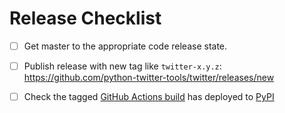 # Release Checklist

- [ ] Get master to the appropriate code release state.

- [ ] Publish release with new tag like `twitter-x.y.z`:
      https://github.com/python-twitter-tools/twitter/releases/new

- [ ] Check the tagged
      [GitHub Actions build](https://github.com/python-twitter-tools/twitter/actions?query=workflow%3ADeploy)
      has deployed to [PyPI](https://pypi.org/project/twitter/#history)
